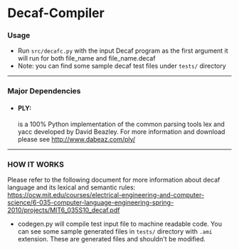 # Decaf-Compiler

 ### Usage
* Run `src/decafc.py` with the input Decaf program as the first argument
    it will run for both file_name and file_name.decaf
* Note: you can find some sample decaf test files under `tests/` directory

--------------------------------------
### Major Dependencies
* #### PLY: 
  is a 100% Python implementation of the common parsing tools lex
and yacc developed by David Beazley. For more information and download please see http://www.dabeaz.com/ply/


--------------------------------------
 ### HOW IT WORKS

 Please refer to the following document for more information about decaf language and its lexical and semantic rules: https://ocw.mit.edu/courses/electrical-engineering-and-computer-science/6-035-computer-language-engineering-spring-2010/projects/MIT6_035S10_decaf.pdf

- codegen.py will compile test input file to machine readable code.
You can see some sample generated files in `tests/` directory with `.ami` extension. These are generated files and shouldn't be modified.
